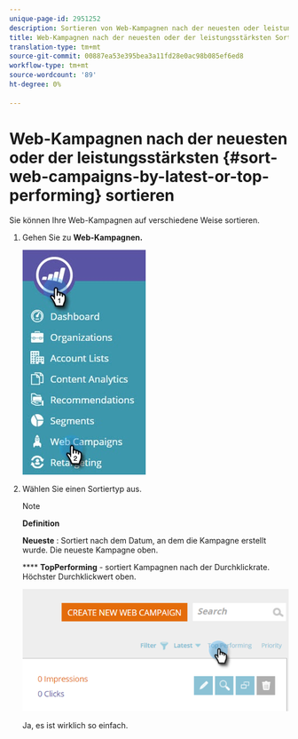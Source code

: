 ```yaml
---
unique-page-id: 2951252
description: Sortieren von Web-Kampagnen nach der neuesten oder leistungsfähigsten Version - Marketing-Dokumente - Produktdokumentation
title: Web-Kampagnen nach der neuesten oder der leistungsstärksten Sortierung sortieren
translation-type: tm+mt
source-git-commit: 00887ea53e395bea3a11fd28e0ac98b085ef6ed8
workflow-type: tm+mt
source-wordcount: '89'
ht-degree: 0%

---
```



# Web-Kampagnen nach der neuesten oder der leistungsstärksten {#sort-web-campaigns-by-latest-or-top-performing} sortieren

Sie können Ihre Web-Kampagnen auf verschiedene Weise sortieren.

1. Gehen Sie zu **Web-Kampagnen.**

   ![](assets/web-campaigns-hand-1.jpg)

1. Wählen Sie einen Sortiertyp aus.

   >[!NOTE]
   >
   >**Definition**
   >
   >
   >**Neueste** : Sortiert nach dem Datum, an dem die Kampagne erstellt wurde. Die neueste Kampagne oben.
   >
   >
   >**** **TopPerforming**  - sortiert Kampagnen nach der Durchklickrate. Höchster Durchklickwert oben.

   ![](assets/image2016-11-4-13-3a34-3a59.png)

   Ja, es ist wirklich so einfach.

